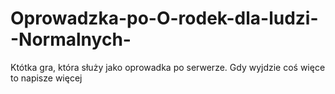 # Oprowadzka-po-O-rodek-dla-ludzi--Normalnych-
Któtka gra, która służy jako oprowadka po serwerze.
Gdy wyjdzie coś więce to napisze więcej
